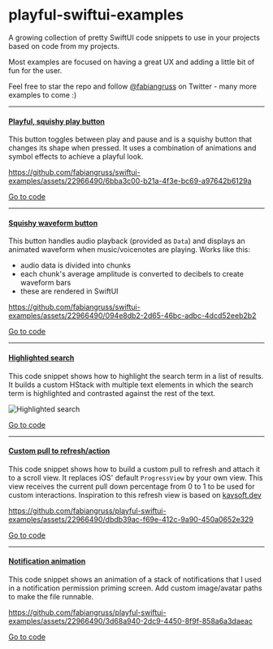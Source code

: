 # playful-swiftui-examples

A growing collection of pretty SwiftUI code snippets to use in your projects based on code from my projects.

Most examples are focused on having a great UX and adding a little bit of fun for the user.

Feel free to star the repo and follow [@fabiangruss](https://twitter.com/fabiangruss) on Twitter - many more examples to come :)




---



#### [Playful, squishy play button](https://github.com/fabiangruss/swiftui-examples/blob/a37c34ec1e470e9b6ac03088b1c4c81bae22adec/playful_button.swift)


This button toggles between play and pause and is a squishy button that changes its shape when pressed. It uses a combination of animations and symbol effects to achieve a playful look.

https://github.com/fabiangruss/swiftui-examples/assets/22966490/6bba3c00-b21a-4f3e-bc69-a97642b6129a

[Go to code](https://github.com/fabiangruss/swiftui-examples/blob/a37c34ec1e470e9b6ac03088b1c4c81bae22adec/playful_button.swift)



---



#### [Squishy waveform button](https://github.com/fabiangruss/swiftui-examples/tree/main/waveform_button)


This button handles audio playback (provided as `Data`) and displays an animated waveform when music/voicenotes are playing. Works like this:
- audio data is divided into chunks
- each chunk's average amplitude is converted to decibels to create waveform bars
- these are rendered in SwiftUI


https://github.com/fabiangruss/swiftui-examples/assets/22966490/094e8db2-2d65-46bc-adbc-4dcd52eeb2b2


[Go to code](https://github.com/fabiangruss/swiftui-examples/tree/main/waveform_button)



---



#### [Highlighted search](https://github.com/fabiangruss/swiftui-examples/blob/a37c34ec1e470e9b6ac03088b1c4c81bae22adec/highlighted_search.swift)

This code snippet shows how to highlight the search term in a list of results. It builds a custom HStack with multiple text elements in which the search term is highlighted and contrasted against the rest of the text.

![Highlighted search](https://github.com/fabiangruss/swiftui-examples/blob/main/previews/highlighted_search.jpg?raw=true)

[Go to code](https://github.com/fabiangruss/swiftui-examples/blob/a37c34ec1e470e9b6ac03088b1c4c81bae22adec/highlighted_search.swift)




---



#### [Custom pull to refresh/action](https://github.com/fabiangruss/playful-swiftui-examples/blob/649765d4eebfa0d14f3d51062f9e08474b3230ea/custom_refresh_view.swift)

This code snippet shows how to build a custom pull to refresh and attach it to a scroll view. It replaces iOS' default `ProgressView` by your own view. This view receives the current pull down percentage from 0 to 1 to be used for custom interactions. Inspiration to this refresh view is based on [kavsoft.dev](https://kavsoft.dev/)


https://github.com/fabiangruss/playful-swiftui-examples/assets/22966490/dbdb39ac-f69e-412c-9a90-450a0652e329


[Go to code](https://github.com/fabiangruss/playful-swiftui-examples/blob/649765d4eebfa0d14f3d51062f9e08474b3230ea/custom_refresh_view.swift)



---



#### [Notification animation](https://github.com/fabiangruss/playful-swiftui-examples/blob/17033711c351da841b233c6820a8b35e80505a2e/notification_animation.swift)

This code snippet shows an animation of a stack of notifications that I used in a notification permission priming screen. Add custom image/avatar paths to make the file runnable.



https://github.com/fabiangruss/playful-swiftui-examples/assets/22966490/3d68a940-2dc9-4450-8f9f-858a6a3daeac



[Go to code](https://github.com/fabiangruss/playful-swiftui-examples/blob/17033711c351da841b233c6820a8b35e80505a2e/notification_animation.swift)
